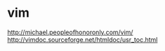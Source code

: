 # vim

http://michael.peopleofhonoronly.com/vim/
http://vimdoc.sourceforge.net/htmldoc/usr_toc.html
